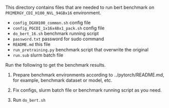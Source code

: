 This directory contains files that are needed to run bert benchmark on 
`PRIMERGY_CDI_H100_NVL_94GBx16` environment.

- `config_DGXH100_common.sh`        config file
- `config_PGCDI_1x16x48x1_pack.sh`  config file
- `do_bert_16.sh`                   benchmark running script
- `password.txt`                    password for sudo command
- `README.md`                       this file
- `run_pretraining.py`              benchmark script that overwrite the original
- `run.sub`                         slurm batch file

Run the following to get the benchmark results.
1) Prepare benchmark environments according to ../pytorch/README.md, 
   for example, benchmark dataset or model, etc.

2) Fix configs, slurm batch file or benchmark running script as you need.

3) Run `do_bert.sh`
